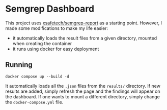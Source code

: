 # Semgrep Dashboard

This project uses [xsafetech/semgrep-report](https://github.com/xsafetech/semgrep-report) as a starting point.
However, I made some modifications to make my life easier:

* it automatically loads the result files from a given directory, mounted when creating the container
* it runs using docker for easy deployment

## Running

```console
docker compose up --build -d
```

It automatically loads all the `.json` files from the `results/` directory.
If new results are added, simply refresh the page and the findings will appear on the dashboard.
If one wants to mount a different directory, simply change the `docker-compose.yml` file.
